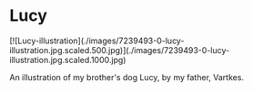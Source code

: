 # Lucy

[![Lucy-illustration](./images/7239493-0-lucy-
illustration.jpg.scaled.500.jpg)](./images/7239493-0-lucy-
illustration.jpg.scaled.1000.jpg)

An illustration of my brother's dog Lucy, by my father, Vartkes.

